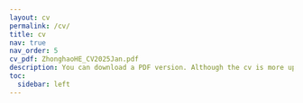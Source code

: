 ```yaml
---
layout: cv
permalink: /cv/
title: cv
nav: true
nav_order: 5
cv_pdf: ZhonghaoHE_CV2025Jan.pdf
description: You can download a PDF version. Although the cv is more updated on this website. I intend to disclose the whole journey of mine here, however it may look winding and strange. I want to build, one honest work a time, and then one item in this page. In the end it's life worth living.
toc:
  sidebar: left
---
```

